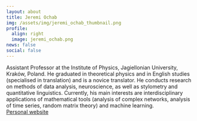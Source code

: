 ```yaml
---
layout: about
title: Jeremi Ochab
img: /assets/img/jeremi_ochab_thumbnail.png
profile:
  align: right
  image: jeremi_ochab.png
news: false
social: false
---
```



Assistant Professor at the Institute of Physics, Jagiellonian University, Kraków, Poland. He graduated in theoretical physics and in English studies (specialised in translation) and is a novice translator. He conducts research on methods of data analysis, neuroscience, as well as stylometry and quantitative linguistics. Currently, his main interests are interdisciplinary applications of mathematical tools (analysis of complex networks, analysis of time series, random matrix theory) and machine learning.  
[Personal website](http://cs.if.uj.edu.pl/jeremi/)
